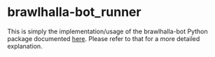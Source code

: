 # brawlhalla-bot_runner
This is simply the implementation/usage of the brawlhalla-bot Python package documented [here](https://github.com/merrittlj/brawlhalla-bot/). Please refer to that for a more detailed explanation.